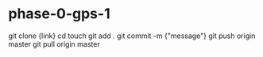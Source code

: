 # phase-0-gps-1

git clone {link}
cd
touch
git add .
git commit -m {"message"}
git push origin master
git pull origin master
